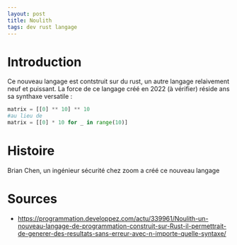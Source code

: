 ```yaml
---
layout: post
title: Noulith
tags: dev rust langage
---
```


# Introduction

Ce nouveau langage est contstruit sur du rust, un autre langage relaivement neuf et puissant. La force de ce langage créé en 2022 (à vérifier) réside ans sa synthaxe versatile :
```py
matrix = [[0] ** 10] ** 10
#au lieu de 
matrix = [[0] * 10 for _ in range(10)]
```

# Histoire

Brian Chen, un ingénieur sécurité chez zoom a créé ce nouveau langage 

# Sources
- https://programmation.developpez.com/actu/339961/Noulith-un-nouveau-langage-de-programmation-construit-sur-Rust-il-permettrait-de-generer-des-resultats-sans-erreur-avec-n-importe-quelle-syntaxe/